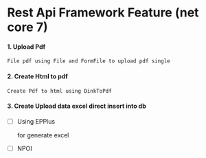 # Rest Api Framework Feature (net core 7)

#### 1. Upload Pdf

    File pdf using File and FormFile to upload pdf single

#### 2. Create Html to pdf

    Create Pdf to html using DinkToPdf

#### 3. Create Upload data excel direct insert into db

* [ ] Using EPPlus

  for generate excel
* [ ] NPOI
